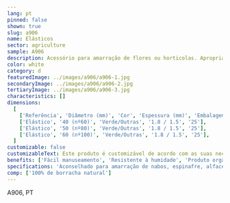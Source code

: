 ```yaml
---
lang: pt
pinned: false
shown: true
slug: a906
name: Elásticos
sector: agriculture
sample: A906
description: Acessório para amarração de flores ou horticolas. Apropriados para contato com alimentos, são a solução ideal para amarrar os talos do produto e segurar suas folhas, garantindo assim a preservação da humidade e a manutenção de sua frescura. A agrupação do produto por meio do uso do elástico facilita a apresentação adequada para o consumidor final.
color: white
category: d
featuredImage: ../images/a906/a906-1.jpg
secondaryImage: ../images/a906/a906-2.jpg
tertiaryImage: ../images/a906/a906-3.jpg
characteristics: []
dimensions:
  [
    ['Referência', 'Diâmetro (mm)', 'Cor', 'Espessura (mm)', 'Embalagem (Kg)'],
    ['Elástico', '40 (nº60)', 'Verde/Outras', '1.8 / 1.5', '25'],
    ['Elástico', '50 (nº80)', 'Verde/Outras', '1.8 / 1.5', '25'],
    ['Elástico', '60 (nº100)', 'Verde/Outras', '1.8 / 1.5', '25'],
  ]
customizable: false
customizableText: Este produto é customizável de acordo com as suas necessidades. Contacte-nos para mais informações.
benefits: ['Fácil manuseamento', 'Resistente à humidade', 'Produto orgânico', 'Reutilizável']
specifications: 'Aconselhado para amarração de nabos, espinafre, alfaces, chicória e outras leguminosas. Elásticos ideiais para amarração de aspargos, cenouras, alho-francês, cebolinhas.'
comp: ['100% de borracha natural']
---
```


A906, PT
